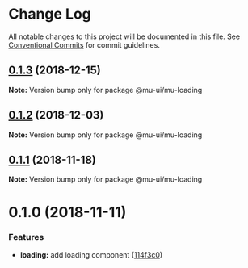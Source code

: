 # Change Log

All notable changes to this project will be documented in this file.
See [Conventional Commits](https://conventionalcommits.org) for commit guidelines.

## [0.1.3](https://github.com/mu-ui/mu-ui/compare/@mu-ui/mu-loading@0.1.2...@mu-ui/mu-loading@0.1.3) (2018-12-15)

**Note:** Version bump only for package @mu-ui/mu-loading





## [0.1.2](https://github.com/mu-ui/mu-ui/compare/@mu-ui/mu-loading@0.1.1...@mu-ui/mu-loading@0.1.2) (2018-12-03)

**Note:** Version bump only for package @mu-ui/mu-loading





## [0.1.1](https://github.com/mu-ui/mu-ui/compare/@mu-ui/mu-loading@0.1.0...@mu-ui/mu-loading@0.1.1) (2018-11-18)

**Note:** Version bump only for package @mu-ui/mu-loading





# 0.1.0 (2018-11-11)


### Features

* **loading:** add loading component ([114f3c0](https://github.com/mu-ui/mu-ui/commit/114f3c0))
